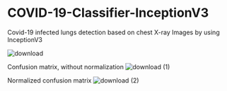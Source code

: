 # COVID-19-Classifier-InceptionV3
Covid-19 infected lungs detection based on chest X-ray Images by using InceptionV3

![download](https://user-images.githubusercontent.com/77585818/114583827-ce51c600-9ca3-11eb-88f5-00444a26c5e4.png)

Confusion matrix, without normalization
![download (1)](https://user-images.githubusercontent.com/77585818/114583919-e9243a80-9ca3-11eb-91fb-5a4bd80d4a1b.png)


Normalized confusion matrix
![download (2)](https://user-images.githubusercontent.com/77585818/114583958-f4776600-9ca3-11eb-8dc9-6421da6f27c0.png)
